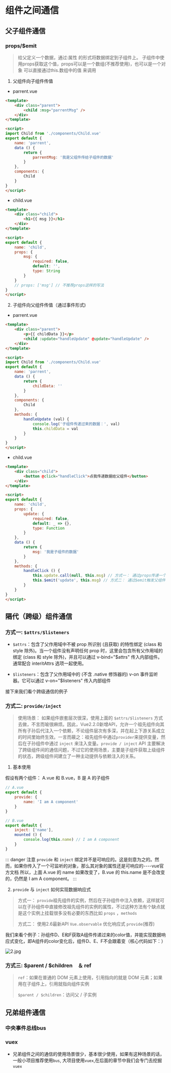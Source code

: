 # 组件之间通信

## 父子组件通信

### props/$emit

> 给父定义一个数据，通过:属性 的形式将数据绑定到子组件上。
> 子组件中使用props获取这个值，props可以是一个数组(不推荐使用)，也可以是一个对象
> 可以直接通过this.数组中的值 来调用

1. 父组件向子组件传值

- parrent.vue

```html
<template>
    <div class="parent">
        <child :msg="parrentMsg" />
    </div>
</template>

<script>
import Child from './components/Child.vue'
export default {
    name: 'parrent',
    data () {
        return {
            parrentMsg: '我是父组件传给子组件的数据'
        }
    },
    components: {
        Child
    }
}
</script>
```

- child.vue

```html
<template>
    <div class="child">
        <h1>{{ msg }}</h1>
    </div>
</template>

<script>
export default {
    name: 'child',
    props: {
        msg: {
            required: false,
            default: '',
            type: String
        }
    }
    // props: ['msg'] // 不推荐props这样的写法
}
</script>
```

2. 子组件向父组件传值（通过事件形式)

- parrent.vue

```html
<template>
    <div class="parent">
        <p>{{ childData }}</p>
        <child :update="handleUpdate" @update="handleUpdate" />
    </div>
</template>

<script>
import Child from './components/Child.vue'
export default {
    name: 'parrent',
    data () {
        return {
            childData: ''
        }
    },
    components: {
        Child
    },
    methods: {
        handleUpdate (val) {
            console.log('子组件传递过来的数据：', val)
            this.childData = val
        }
    }
}
</script>
```

- child.vue

```html
<template>
    <div class="child">
        <button @click="handleClick">点我传递数据给父组件</button>
    </div>
</template>

<script>
export default {
    name: 'child',
    props: {
        update: {
            required: false,
            default: _ => {},
            type: Function
        }
    },
    data () {
        return {
            msg: '我是子组件的数据'
        }
    },
    methods: {
        handleClick () {
            this.update.call(null, this.msg) // 方式一： 通过props传递一个方法，然后在子组件触发这个方法传递数据
            this.$emit('update', this.msg) // 方式二： 通过$emit触发父组件定义的方法传递数据
        }
    }
}
</script>
```

## 隔代（跨级）组件通信

### 方式一: `$attrs/$listeners`

- `$attrs`：包含了父作用域中不被 prop 所识别 (且获取) 的特性绑定 (class 和 style 除外)。当一个组件没有声明任何 prop 时，这里会包含所有父作用域的绑定 (class 和 style 除外)，并且可以通过 v-bind="$attrs" 传入内部组件。通常配合 interitAttrs 选项一起使用。

- `$listeners`：包含了父作用域中的 (不含 .native 修饰器的) v-on 事件监听器。它可以通过 v-on="$listeners" 传入内部组件

接下来我们看个跨级通信的例子

<ClientOnly>
  <base-attrsListeners-index />
</ClientOnly>

### 方式二: `provide/inject`

> 使用场景： 如果组件嵌套层次很深，使用上面的 `$attrs/$listeners` 方式去做，不言而喻很麻烦。因此，Vue2.2.0新增API，允许一个祖先组件向其所有子孙后代注入一个依赖，不论组件层次有多深，并在起上下游关系成立的时间里始终生效。一言而蔽之：祖先组件中通过`provider`来提供变量，然后在子孙组件中通过 `inject` 来注入变量。`provide / inject` API 主要解决了跨级组件间的通信问题，不过它的使用场景，主要是子组件获取上级组件的状态，跨级组件间建立了一种主动提供与依赖注入的关系。

1. 基本使用

假设有两个组件： A.vue 和 B.vue，B 是 A 的子组件

```js
// A.vue
export default {
    provide: {
        name: 'I am A component'
    }
}

// B.vue
export default {
    inject: ['name'],
    mounted () {
        console.log(this.name) // I am A component
    }
}
```

::: danger 注意
`provide` 和 `inject` 绑定并不是可响应的。这是刻意为之的。然而，如果你传入了一个可监听的对象，那么其对象的属性还是可响应的----vue官方文档
所以，上面 A.vue 的 name 如果改变了，B.vue 的 this.name 是不会改变的，仍然是 I am A component。
:::

2. `provide` 与 `inject` 如何实现数据响应式

> 方式一： `provide`祖先组件的实例，然后在子孙组件中注入依赖，这样就可以在子孙组件中直接修改祖先组件的实例的属性，不过这种方法有个缺点就是这个实例上挂载很多没有必要的东西比如 `props` ，`methods`
>
> 方式二： 使用2.6最新API `Vue.observable` 优化响应式 `provide`(推荐)

我们来看个例子：孙组件D、E和F获取A组件传递过来的color值，并能实现数据响应式变化，即A组件的color变化后，组件D、E、F不会跟着变（核心代码如下：）

![2.jpg](~$img/vue/2.jpg)

<ClientOnly>
  <base-provide-index />
</ClientOnly>

### 方式三: $parent / $children　＆ ref

> `ref`：如果在普通的 DOM 元素上使用，引用指向的就是 DOM 元素；如果用在子组件上，引用就指向组件实例
>
> `$parent / $children`：访问父 / 子实例

## 兄弟组件通信

### 中央事件总线bus

<ClientOnly>
  <base-bus-index />
</ClientOnly>

### vuex

- 兄弟组件之间的通信的使用场景很少，基本很少使用，如果有这种场景的话，一般小项目推荐使用`bus`, 大项目使用`vuex`,在后面的章节中我们会专门去挖掘`vuex`
